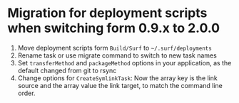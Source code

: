 # Migration for deployment scripts when switching form 0.9.x to 2.0.0

1. Move deployment scripts form `Build/Surf` to `~/.surf/deployments`
1. Rename task or use migrate command to switch to new task names
1. Set `transferMethod` and `packageMethod` options in your application, as the default changed from git to rsync 
1. Change options for `CreateSymlinkTask`: Now the array key is the link source and the array value the link target, to match the command line order.
